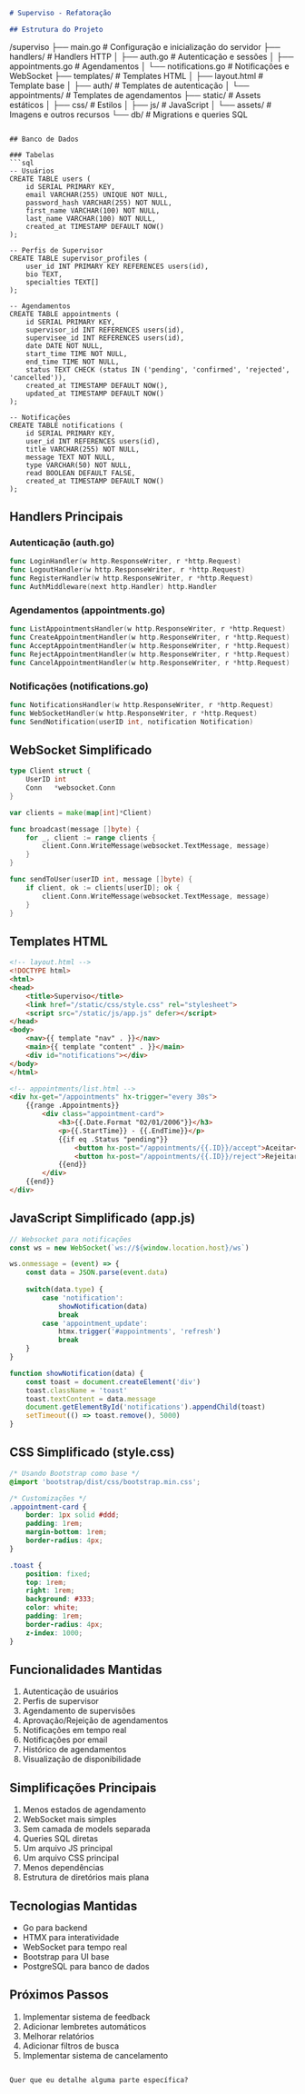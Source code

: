 ```markdown
# Superviso - Refatoração

## Estrutura do Projeto
```
/superviso
├── main.go              # Configuração e inicialização do servidor
├── handlers/            # Handlers HTTP
│   ├── auth.go         # Autenticação e sessões
│   ├── appointments.go  # Agendamentos
│   └── notifications.go # Notificações e WebSocket
├── templates/          # Templates HTML
│   ├── layout.html    # Template base
│   ├── auth/         # Templates de autenticação
│   └── appointments/ # Templates de agendamentos
├── static/           # Assets estáticos
│   ├── css/         # Estilos
│   ├── js/          # JavaScript
│   └── assets/      # Imagens e outros recursos
└── db/              # Migrations e queries SQL
```

## Banco de Dados

### Tabelas
```sql
-- Usuários
CREATE TABLE users (
    id SERIAL PRIMARY KEY,
    email VARCHAR(255) UNIQUE NOT NULL,
    password_hash VARCHAR(255) NOT NULL,
    first_name VARCHAR(100) NOT NULL,
    last_name VARCHAR(100) NOT NULL,
    created_at TIMESTAMP DEFAULT NOW()
);

-- Perfis de Supervisor
CREATE TABLE supervisor_profiles (
    user_id INT PRIMARY KEY REFERENCES users(id),
    bio TEXT,
    specialties TEXT[]
);

-- Agendamentos
CREATE TABLE appointments (
    id SERIAL PRIMARY KEY,
    supervisor_id INT REFERENCES users(id),
    supervisee_id INT REFERENCES users(id),
    date DATE NOT NULL,
    start_time TIME NOT NULL,
    end_time TIME NOT NULL,
    status TEXT CHECK (status IN ('pending', 'confirmed', 'rejected', 'cancelled')),
    created_at TIMESTAMP DEFAULT NOW(),
    updated_at TIMESTAMP DEFAULT NOW()
);

-- Notificações
CREATE TABLE notifications (
    id SERIAL PRIMARY KEY,
    user_id INT REFERENCES users(id),
    title VARCHAR(255) NOT NULL,
    message TEXT NOT NULL,
    type VARCHAR(50) NOT NULL,
    read BOOLEAN DEFAULT FALSE,
    created_at TIMESTAMP DEFAULT NOW()
);
```

## Handlers Principais

### Autenticação (auth.go)
```go
func LoginHandler(w http.ResponseWriter, r *http.Request)
func LogoutHandler(w http.ResponseWriter, r *http.Request)
func RegisterHandler(w http.ResponseWriter, r *http.Request)
func AuthMiddleware(next http.Handler) http.Handler
```

### Agendamentos (appointments.go)
```go
func ListAppointmentsHandler(w http.ResponseWriter, r *http.Request)
func CreateAppointmentHandler(w http.ResponseWriter, r *http.Request)
func AcceptAppointmentHandler(w http.ResponseWriter, r *http.Request)
func RejectAppointmentHandler(w http.ResponseWriter, r *http.Request)
func CancelAppointmentHandler(w http.ResponseWriter, r *http.Request)
```

### Notificações (notifications.go)
```go
func NotificationsHandler(w http.ResponseWriter, r *http.Request)
func WebSocketHandler(w http.ResponseWriter, r *http.Request)
func SendNotification(userID int, notification Notification)
```

## WebSocket Simplificado
```go
type Client struct {
    UserID int
    Conn   *websocket.Conn
}

var clients = make(map[int]*Client)

func broadcast(message []byte) {
    for _, client := range clients {
        client.Conn.WriteMessage(websocket.TextMessage, message)
    }
}

func sendToUser(userID int, message []byte) {
    if client, ok := clients[userID]; ok {
        client.Conn.WriteMessage(websocket.TextMessage, message)
    }
}
```

## Templates HTML
```html
<!-- layout.html -->
<!DOCTYPE html>
<html>
<head>
    <title>Superviso</title>
    <link href="/static/css/style.css" rel="stylesheet">
    <script src="/static/js/app.js" defer></script>
</head>
<body>
    <nav>{{ template "nav" . }}</nav>
    <main>{{ template "content" . }}</main>
    <div id="notifications"></div>
</body>
</html>

<!-- appointments/list.html -->
<div hx-get="/appointments" hx-trigger="every 30s">
    {{range .Appointments}}
        <div class="appointment-card">
            <h3>{{.Date.Format "02/01/2006"}}</h3>
            <p>{{.StartTime}} - {{.EndTime}}</p>
            {{if eq .Status "pending"}}
                <button hx-post="/appointments/{{.ID}}/accept">Aceitar</button>
                <button hx-post="/appointments/{{.ID}}/reject">Rejeitar</button>
            {{end}}
        </div>
    {{end}}
</div>
```

## JavaScript Simplificado (app.js)
```javascript
// Websocket para notificações
const ws = new WebSocket(`ws://${window.location.host}/ws`)

ws.onmessage = (event) => {
    const data = JSON.parse(event.data)
    
    switch(data.type) {
        case 'notification':
            showNotification(data)
            break
        case 'appointment_update':
            htmx.trigger('#appointments', 'refresh')
            break
    }
}

function showNotification(data) {
    const toast = document.createElement('div')
    toast.className = 'toast'
    toast.textContent = data.message
    document.getElementById('notifications').appendChild(toast)
    setTimeout(() => toast.remove(), 5000)
}
```

## CSS Simplificado (style.css)
```css
/* Usando Bootstrap como base */
@import 'bootstrap/dist/css/bootstrap.min.css';

/* Customizações */
.appointment-card {
    border: 1px solid #ddd;
    padding: 1rem;
    margin-bottom: 1rem;
    border-radius: 4px;
}

.toast {
    position: fixed;
    top: 1rem;
    right: 1rem;
    background: #333;
    color: white;
    padding: 1rem;
    border-radius: 4px;
    z-index: 1000;
}
```

## Funcionalidades Mantidas
1. Autenticação de usuários
2. Perfis de supervisor
3. Agendamento de supervisões
4. Aprovação/Rejeição de agendamentos
5. Notificações em tempo real
6. Notificações por email
7. Histórico de agendamentos
8. Visualização de disponibilidade

## Simplificações Principais
1. Menos estados de agendamento
2. WebSocket mais simples
3. Sem camada de models separada
4. Queries SQL diretas
5. Um arquivo JS principal
6. Um arquivo CSS principal
7. Menos dependências
8. Estrutura de diretórios mais plana

## Tecnologias Mantidas
- Go para backend
- HTMX para interatividade
- WebSocket para tempo real
- Bootstrap para UI base
- PostgreSQL para banco de dados

## Próximos Passos
1. Implementar sistema de feedback
2. Adicionar lembretes automáticos
3. Melhorar relatórios
4. Adicionar filtros de busca
5. Implementar sistema de cancelamento
```

Quer que eu detalhe alguma parte específica?
